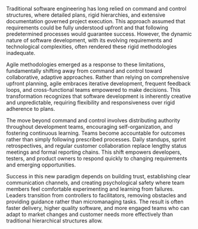 Traditional software engineering has long relied on command and control structures, where detailed plans, rigid hierarchies, and extensive documentation governed project execution. This approach assumed that requirements could be fully understood upfront and that following predetermined processes would guarantee success. However, the dynamic nature of software development, with its evolving requirements and technological complexities, often rendered these rigid methodologies inadequate.

Agile methodologies emerged as a response to these limitations, fundamentally shifting away from command and control toward collaborative, adaptive approaches. Rather than relying on comprehensive upfront planning, agile embraces iterative development, frequent feedback loops, and cross-functional teams empowered to make decisions. This transformation recognizes that software development is inherently creative and unpredictable, requiring flexibility and responsiveness over rigid adherence to plans.

The move beyond command and control involves distributing authority throughout development teams, encouraging self-organization, and fostering continuous learning. Teams become accountable for outcomes rather than simply following prescribed processes. Daily standups, sprint retrospectives, and regular customer collaboration replace lengthy status meetings and formal reporting chains. This shift empowers developers, testers, and product owners to respond quickly to changing requirements and emerging opportunities.

Success in this new paradigm depends on building trust, establishing clear communication channels, and creating psychological safety where team members feel comfortable experimenting and learning from failures. Leaders transition from controllers to facilitators, removing obstacles and providing guidance rather than micromanaging tasks. The result is often faster delivery, higher quality software, and more engaged teams who can adapt to market changes and customer needs more effectively than traditional hierarchical structures allow.

